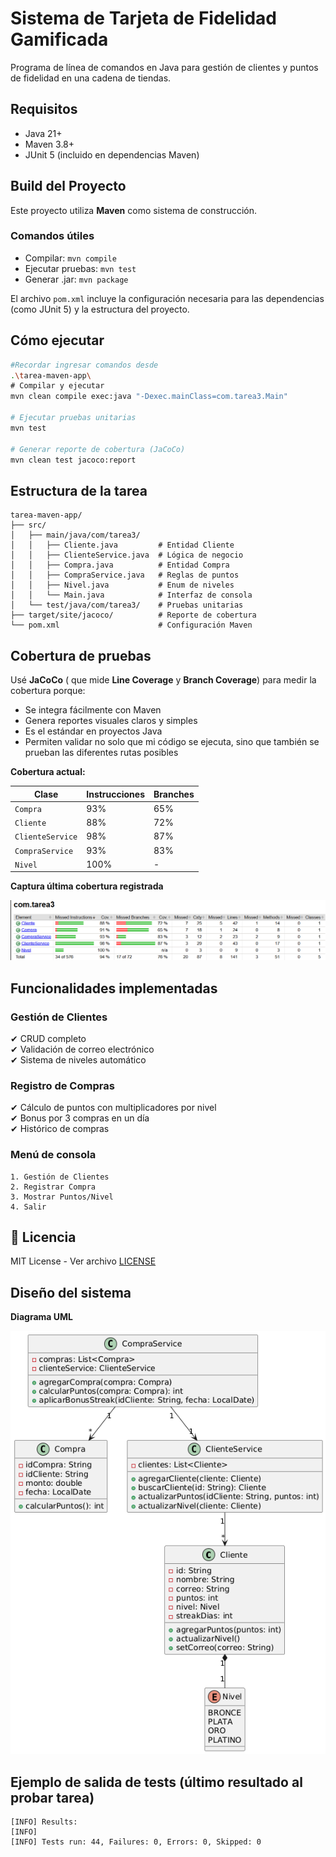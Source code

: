 
# Sistema de Tarjeta de Fidelidad Gamificada

Programa de línea de comandos en Java para gestión de clientes y puntos de fidelidad en una cadena de tiendas.

## Requisitos
- Java 21+
- Maven 3.8+
- JUnit 5 (incluido en dependencias Maven)

## Build del Proyecto

Este proyecto utiliza **Maven** como sistema de construcción.

### Comandos útiles
- Compilar: `mvn compile`
- Ejecutar pruebas: `mvn test`
- Generar .jar: `mvn package`


El archivo `pom.xml` incluye la configuración necesaria para las dependencias (como JUnit 5) y la estructura del proyecto.

## Cómo ejecutar
```bash
#Recordar ingresar comandos desde 
.\tarea-maven-app\
# Compilar y ejecutar
mvn clean compile exec:java "-Dexec.mainClass=com.tarea3.Main"

# Ejecutar pruebas unitarias
mvn test

# Generar reporte de cobertura (JaCoCo)
mvn clean test jacoco:report
```

## Estructura de la tarea
```text
tarea-maven-app/
├── src/
│   ├── main/java/com/tarea3/
│   │   ├── Cliente.java         # Entidad Cliente
│   │   ├── ClienteService.java  # Lógica de negocio
│   │   ├── Compra.java          # Entidad Compra
│   │   ├── CompraService.java   # Reglas de puntos
│   │   ├── Nivel.java           # Enum de niveles
│   │   └── Main.java            # Interfaz de consola
│   └── test/java/com/tarea3/    # Pruebas unitarias
├── target/site/jacoco/          # Reporte de cobertura
└── pom.xml                      # Configuración Maven
```

## Cobertura de pruebas
Usé **JaCoCo** ( que mide **Line Coverage** y **Branch Coverage**) para medir la cobertura porque:
- Se integra fácilmente con Maven
- Genera reportes visuales claros y simples
- Es el estándar en proyectos Java
- Permiten validar no solo que mi código se ejecuta, sino que también se prueban las diferentes rutas posibles


**Cobertura actual:**

| **Clase**         | **Instrucciones** | **Branches** |  
|-------------------|------------------|-------------|
| `Compra`          | 93%              | 65%         |  
| `Cliente`         | 88%              | 72%         |  
| `ClienteService`  | 98%              | 87%         |  
| `CompraService`   | 93%              | 83%         | 
| `Nivel`           | 100%             | -           |  

**Captura última cobertura registrada**

![Cobertura](docs\cobertura.png)




## Funcionalidades implementadas
### Gestión de Clientes
✔ CRUD completo  
✔ Validación de correo electrónico  
✔ Sistema de niveles automático  

### Registro de Compras
✔ Cálculo de puntos con multiplicadores por nivel  
✔ Bonus por 3 compras en un día  
✔ Histórico de compras  

### Menú de consola
```text
1. Gestión de Clientes
2. Registrar Compra
3. Mostrar Puntos/Nivel
4. Salir
```

## 📝 Licencia
MIT License - Ver archivo [LICENSE](LICENSE)

##  Diseño del sistema
**Diagrama UML**

![Texto alternativo](docs\DiagramaUML.png)


## Ejemplo de salida de tests (último resultado al probar tarea)
```text
[INFO] Results:
[INFO]
[INFO] Tests run: 44, Failures: 0, Errors: 0, Skipped: 0
```
